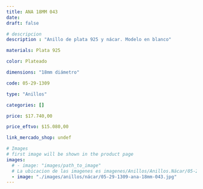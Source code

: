 ```yaml
---
title: ANA 18MM 043
date: 
draft: false

# descripcion
description : "Anillo de plata 925 y nácar. Modelo en blanco"

materials: Plata 925

color: Plateado

dimensions: "18mm diámetro"

code: 05-29-1309

type: "Anillos"

categories: []

price: $17.740,00

price_eftvo: $15.080,00

link_mercado_shop: undef

# Images
# first image will be shown in the product page
images:
  # - image: "images/path_to_image"
  # La ubicacion de las imagenes es imagenes/Anillos/Anillos.Nácar/05-29-1309-ana-18mm-043
  - image: "./images/anillos/nácar/05-29-1309-ana-18mm-043.jpg"
---
```

